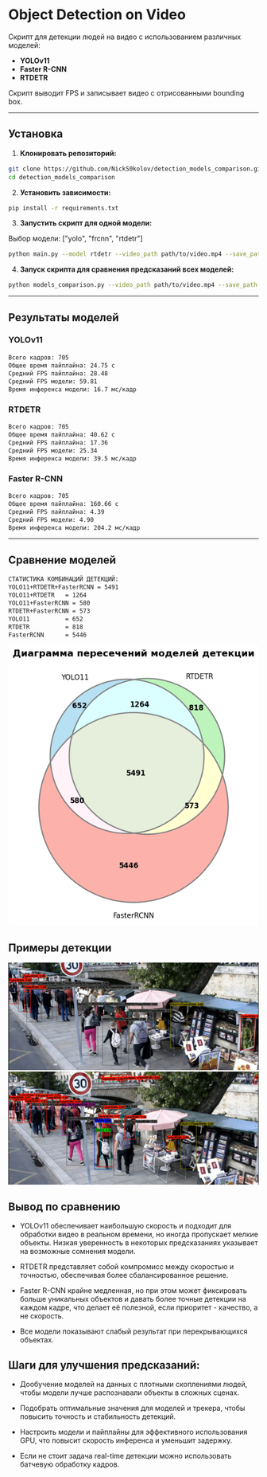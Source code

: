 # Object Detection on Video

Скрипт для детекции людей на видео с использованием различных моделей:

* **YOLOv11**
* **Faster R-CNN**
* **RTDETR**

Скрипт выводит FPS и записывает видео с отрисованными bounding box.

---

## Установка

1. **Клонировать репозиторий:**

```bash
git clone https://github.com/NickS0kolov/detection_models_comparison.git
cd detection_models_comparison
```

2. **Установить зависимости:**

```bash
pip install -r requirements.txt
```

3. **Запустить скрипт для одной модели:**

Выбор модели: ["yolo", "frcnn", "rtdetr"]
```bash
python main.py --model rtdetr --video_path path/to/video.mp4 --save_path path/to/output.mp4
```

4. **Запуск скрипта для сравнения предсказаний всех моделей:**

```bash
python models_comparison.py --video_path path/to/video.mp4 --save_path path/to/output.mp4
```

---

## Результаты моделей

### YOLOv11

```
Всего кадров: 705
Общее время пайплайна: 24.75 с
Средний FPS пайплайна: 28.48
Средний FPS модели: 59.81
Время инференса модели: 16.7 мс/кадр
```

### RTDETR

```
Всего кадров: 705
Общее время пайплайна: 40.62 с
Средний FPS пайплайна: 17.36
Средний FPS модели: 25.34
Время инференса модели: 39.5 мс/кадр
```

### Faster R-CNN

```
Всего кадров: 705
Общее время пайплайна: 160.66 с
Средний FPS пайплайна: 4.39
Средний FPS модели: 4.90
Время инференса модели: 204.2 мс/кадр
```

---

## Сравнение моделей
```
СТАТИСТИКА КОМБИНАЦИЙ ДЕТЕКЦИЙ:
YOLO11+RTDETR+FasterRCNN = 5491
YOLO11+RTDETR   = 1264
YOLO11+FasterRCNN = 580
RTDETR+FasterRCNN = 573
YOLO11          = 652
RTDETR          = 818
FasterRCNN      = 5446
```

![Диаграмма пересечений моделей детекции](examples/eulerr.png)
## Примеры детекции

![Пример детекции](examples/Screenshot%202025-10-27%20012632.png)
![Пример детекции](examples/Screenshot%202025-10-27%20012649.png)

## Вывод по сравнению

- YOLOv11 обеспечивает наибольшую скорость и подходит для обработки видео в реальном времени, но иногда пропускает мелкие объекты. Низкая уверенность в некоторых предсказаниях указывает на возможные сомнения модели.

- RTDETR представляет собой компромисс между скоростью и точностью, обеспечивая более сбалансированное решение.

- Faster R-CNN крайне медленная, но при этом может фиксировать больше уникальных объектов и давать более точные детекции на каждом кадре, что делает её полезной, если приоритет - качество, а не скорость.

- Все модели показывают слабый результат при перекрывающихся объектах.

## Шаги для улучшения предсказаний:

- Дообучение моделей на данных с плотными скоплениями людей, чтобы модели лучше распознавали объекты в сложных сценах.

- Подобрать оптимальные значения для моделей и трекера, чтобы повысить точность и стабильность детекций.

- Настроить модели и пайплайны для эффективного использования GPU, что повысит скорость инференса и уменьшит задержку.

- Если не стоит задача real-time детекции можно использовать батчевую обработку кадров.

